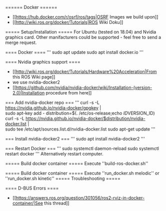 ====== Docker ======

* [[https://hub.docker.com/r/osrf/ros/tags|OSRF Images we build upon]]
* [[http://wiki.ros.org/docker/Tutorials|ROS Wiki Doku]]

===== Setup/Installation =====
For Ubuntu (tested on 18.04) and Nvidia graphics card. Other manifacturers could be supported - feel free to send a merge request.

==== Docker ====
'''
sudo apt update
sudo apt install docker.io
'''


==== Nvidia graphics support ====
* [[http://wiki.ros.org/docker/Tutorials/Hardware%20Acceleration|From this ROS Wiki page]]
* we use nvidia-docker2
* [[https://github.com/nvidia/nvidia-docker/wiki/Installation-(version-2.0)|Installation procedure from here]]

=== Add nvidia-docker repo ===
'''
curl -s -L https://nvidia.github.io/nvidia-docker/gpgkey | \
  sudo apt-key add -
distribution=$(. /etc/os-release;echo $ID$VERSION_ID)
curl -s -L https://nvidia.github.io/nvidia-docker/$distribution/nvidia-docker.list | \
  sudo tee /etc/apt/sources.list.d/nvidia-docker.list
sudo apt-get update
'''


=== Install nvidia-docker2 ===
'''
sudo apt install nvidia-docker2
'''


=== Restart Docker ===
'''
sudo systemctl daemon-reload
sudo systemctl restart docker
'''
Alternatively restart computer.


===== Build docker container =====
Execute ''build-ros-docker.sh''

===== Build docker container =====
Execute ''run_docker.sh melodic'' or ''run_docker.sh kinetic''
===== Troubleshooting =====

==== D-BUS Errors ====
* [[https://answers.ros.org/question/301056/ros2-rviz-in-docker-container/|See this thread]]